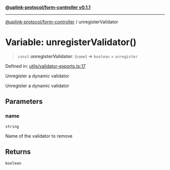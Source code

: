 [**@uplink-protocol/form-controller v0.1.1**](../README.md)

***

[@uplink-protocol/form-controller](../globals.md) / unregisterValidator

# Variable: unregisterValidator()

> `const` **unregisterValidator**: (`name`) => `boolean` = `unregister`

Defined in: [utils/validator-exports.ts:17](https://github.com/jmkcoder/uplink-protocol-form-controller/blob/3be0707852a25b5a0095411b2a880ebe20f7683e/src/utils/validator-exports.ts#L17)

Unregister a dynamic validator

Unregister a dynamic validator

## Parameters

### name

`string`

Name of the validator to remove

## Returns

`boolean`
